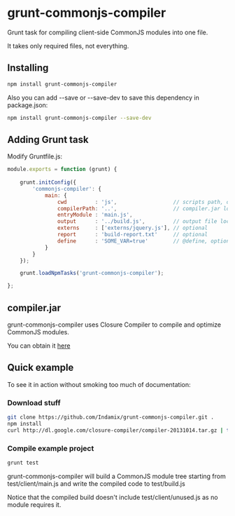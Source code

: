 grunt-commonjs-compiler
=======================

Grunt task for compiling client-side CommonJS modules into one file.

It takes only required files, not everything.

## Installing

```bash
npm install grunt-commonjs-compiler
```

Also you can add --save or --save-dev to save this dependency in package.json:
```bash
npm install grunt-commonjs-compiler --save-dev
```

## Adding Grunt task

Modify Gruntfile.js:
```javascript
module.exports = function (grunt) {
    
    grunt.initConfig({
        'commonjs-compiler': {
            main: {
                cwd         : 'js',                  // scripts path, optional
                compilerPath: '..',                  // compiler.jar location
                entryModule : 'main.js',
                output      : '../build.js',         // output file location
                externs     : ['externs/jquery.js'], // optional
                report      : 'build-report.txt'     // optional
                define      : 'SOME_VAR=true'        // @define, optional
            }
        }
	});

    grunt.loadNpmTasks('grunt-commonjs-compiler');

};
```

## compiler.jar
grunt-commonjs-compiler uses Closure Compiler to compile and optimize CommonJS modules.

You can obtain it [here](http://dl.google.com/closure-compiler/compiler-latest.zip)

## Quick example
To see it in action without smoking too much of documentation:

### Download stuff
```bash
git clone https://github.com/Indamix/grunt-commonjs-compiler.git .
npm install
curl http://dl.google.com/closure-compiler/compiler-20131014.tar.gz | tar zx
```

### Compile example project
```bash
grunt test
```
grunt-commonjs-compiler will build a CommonJS module tree starting from test/client/main.js and write the compiled code to test/build.js

Notice that the compiled build doesn't include test/client/unused.js as no module requires it.